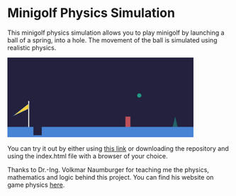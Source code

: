 # Minigolf Physics Simulation
This minigolf physics simulation allows you to play minigolf by launching a ball of a spring, into a hole.
The movement of the ball is simulated using realistic physics.

<img src="./images/Screenshot.png" width="420" height="180" />

You can try it out by either using [this link](https://raw.githack.com/Tizcommand/Minigolf-Physics-Simulation/main/index.html) or downloading the repository and using the index.html file with a browser of your choice.

Thanks to Dr.-Ing. Volkmar Naumburger for teaching me the physics, mathematics and logic behind this project.
You can find his website on game physics [here](https://advanced-games-physics.goip.de/Inhalt.html).
